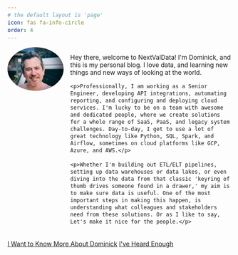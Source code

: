 ```yaml
---
# the default layout is 'page'
icon: fas fa-info-circle
order: 4
---
```


<div style="overflow: auto; margin-bottom: 20px;">
  <div style="width: 25%; float: left; margin-right: 15px; margin-bottom: 10px;">
    <img src="/assets/img/about/profileme.jpg" alt="Dominick Ryan" class="no-popup" style="width: 100%; border-radius: 50%;">
  </div>
  <div>
    <p>Hey there, welcome to NextValData! I'm Dominick, and this is my personal blog. I love data, and learning new things and new ways of looking at the world.</p>

    <p>Professionally, I am working as a Senior Engineer, developing API integrations, automating reporting, and configuring and deploying cloud services. I'm lucky to be on a team with awesome and dedicated people, where we create solutions for a whole range of SaaS, PaaS, and legacy system challenges. Day-to-day, I get to use a lot of great technology like Python, SQL, Spark, and Airflow, sometimes on cloud platforms like GCP, Azure, and AWS.</p>

    <p>Whether I'm building out ETL/ELT pipelines, setting up data warehouses or data lakes, or even diving into the data from that classic 'keyring of thumb drives someone found in a drawer,' my aim is to make sure data is useful. One of the most important steps in making this happen, is understanding what colleagues and stakeholders need from these solutions. Or as I like to say, Let's make it nice for the people.</p>
  </div>
</div>

<div class="text-center mt-4">
  <a href="/more-about-me/" class="btn btn-primary">I Want to Know More About Dominick</a>
  <a href="https://www.google.com" class="btn btn-secondary">I've Heard Enough</a>
</div>
